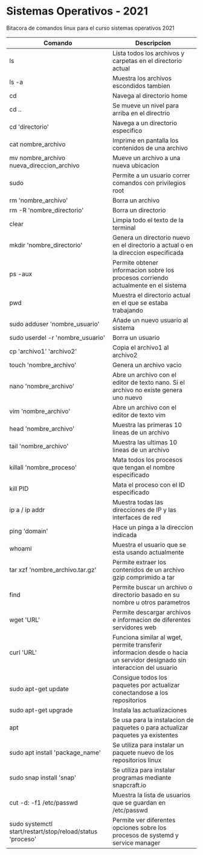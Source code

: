 # Sistemas Operativos - 2021
Bitacora de comandos linux para el curso sistemas operativos 2021

| Comando                                   | Descripcion                                                 |
| ----------------------------------------- | ----------------------------------------------------------- |
| ls                                        | Lista todos los archivos y carpetas en el directorio actual |
| ls -a                                     | Muestra los archivos escondidos tambien                     |
| cd                                        | Navega al directorio home                                   |
| cd ..                                     | Se mueve un nivel para arriba en el directrio               |
| cd 'directorio'                           | Navega a un directorio especifico                           |
| cat nombre_archivo                        | Imprime en pantalla los contenidos de una archivo           |
| mv nombre_archivo nueva_direccion_archivo | Mueve un archivo a una nueva ubicacion                      |
| sudo                                      | Permite a un usuario correr comandos con privilegios root   |
| rm 'nombre_archivo'                       | Borra un archivo                                            |
| rm -R 'nombre_directorio'                 | Borra un directorio                                         |
| clear                                     | Limpia todo el texto de la terminal                         |
| mkdir 'nombre_directorio'                 | Genera un directorio nuevo en el directorio a actual o en la direccion especificada |
| ps -aux                                   | Permite obtener informacion sobre los procesos corriendo actualmente en el sistema  |
| pwd                                       | Muestra el directorio actual en el que se estaba trabajando                         |
| sudo adduser 'nombre_usuario'             | Añade un nuevo usuario al sistema                           |
| sudo userdel -r 'nombre_usuario'          | Borra un usuario                                            |
| cp 'archivo1' 'archivo2'                  | Copia el archivo1 al archivo2                               |
| touch 'nombre_archivo'                    | Genera un archivo vacio                                     |
| nano 'nombre_archivo'                     | Abre un archivo con el editor de texto nano. Si el archivo no existe genera uno nuevo |
| vim 'nombre_archivo'                      | Abre un archivo con el editor de texto vim |
| head 'nombre_archivo'                     | Muestra las primeras 10 lineas de un archivo |
| tail 'nombre_archivo'                     | Muestra las ultimas 10 lineas de un archivo  |
| killall 'nombre_proceso'                  | Mata todos los procesos que tengan el nombre especificado |
| kill PID                                  | Mata el proceso con el ID especificado                    |
| ip a / ip addr                            | Muestra todas las direcciones de IP y las interfaces de red |
| ping 'domain'                             | Hace un pinga a la direccion indicada |
| whoami                                    | Muestra el usuario que se esta usando actualmente |
| tar xzf 'nombre_archivo.tar.gz'           | Permite extraer los contenidos de un archivo gzip comprimido a tar |
| find                                      | Permite buscar un archivo o directorio basado en su nombre u otros parametros |
| wget 'URL'                                | Permite descargar archivos e informacion de diferentes servidores web |
| curl 'URL'                                | Funciona similar al wget, permite transferir informacion desde o hacia un servidor designado sin interaccion del usuario |
| sudo apt-get update                       | Consigue todos los paquetes por actualizar conectandose a los repositorios |
| sudo apt-get upgrade                      | Instala las actualizaciones |
| apt                                       | Se usa para la instalacion de paquetes o para actualizar paquetes ya existentes |
| sudo apt install 'package_name'           | Se utiliza para instalar un paquete nuevo de los repositorios linux |
| sudo snap install 'snap'                  | Se utiliza para instalar programas mediante snapcraft.io |
| cut -d: -f1 /etc/passwd                   | Muestra la lista de usuarios que se guardan en /etc/passwd |
| sudo systemctl start/restart/stop/reload/status 'proceso'            | Permite ver diferentes opciones sobre los procesos de systemd y service manager |
